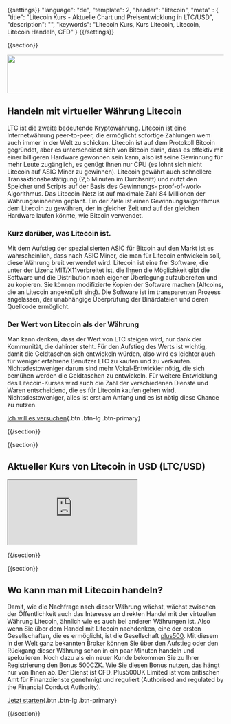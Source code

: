 {{settings}}
  "language": "de",
  "template": 2,
  "header": "litecoin",
  "meta" : {
    "title": "Litecoin Kurs - Aktuelle Chart und Preisentwicklung in LTC/USD",
    "description": "",
    "keywords": "Litecoin Kurs, Kurs Litecoin, Litecoin, Litecoin Handeln, CFD"
  }
{{/settings}}

{{section}}

<a href="http://serv.markets.com/promoRedirect?key=ej0xMzcwMTg5NSZsPTEzNzAxODYwJnA9MTAxNjA%3D"  target="_blank">
 <img src="http://serv.markets.com/promoLoadDisplay?key=ej0xMzcwMTg5NSZsPTEzNzAxODYwJnA9MTAxNjA%3D" width="728" height="90"/>
</a>

## Handeln mit virtueller Währung Litecoin

LTC ist die zweite bedeutende Kryptowährung. Litecoin ist eine Internetwährung peer-to-peer, die ermöglicht sofortige Zahlungen wem auch immer in der Welt zu schicken. Litecoin ist auf dem Protokoll Bitcoin gegründet, aber es unterscheidet sich von Bitcoin darin, dass es effektiv mit einer billigeren Hardware gewonnen sein kann, also ist seine Gewinnung für mehr Leute zugänglich, es genügt ihnen nur CPU (es lohnt sich nicht Litecoin auf ASIC Miner zu gewinnen). Litecoin gewährt auch  schnellere Transaktionsbestätigung (2,5 Minuten im Durchsnitt) und nutzt den Speicher und Scripts auf der Basis des Gewinnungs- proof-of-work-Algorithmus. Das Litecoin-Netz ist auf maximale Zahl 84 Millionen der Währungseinheiten geplant. Ein der Ziele ist einen Gewinnungsalgorithmus dem Litecoin zu gewähren, der in gleicher Zeit und auf der gleichen Hardware laufen könnte, wie Bitcoin verwendet.

### Kurz darüber, was Litecoin ist.

Mit dem Aufstieg der spezialisierten ASIC für Bitcoin auf den Markt ist es wahrscheinlich, dass nach ASIC Miner, die man für Litecoin entwickeln soll, diese Währung breit verwendet wird. Litecoin ist eine frei Software, die unter der Lizenz MIT/X11verbreitet ist, die Ihnen die Möglichkeit gibt die Software und die Distribution nach eigener Überlegung aufzubereiten und zu kopieren. Sie können modifizierte Kopien der Software machen (Altcoins, die an Litecoin angeknüpft sind). Die Software ist im transparenten Prozess angelassen, der unabhängige Überprüfung der Binärdateien und deren Quellcode ermöglicht.

### Der Wert von Litecoin als der Währung

Man kann denken, dass der Wert von LTC steigen wird, nur dank der Kommunität, die dahinter steht. Für den Aufstieg des Werts ist wichtig, damit die Geldtaschen sich entwickeln würden, also wird es leichter auch für weniger erfahrene Benutzer LTC zu kaufen und zu verkaufen. Nichtsdestoweniger darum sind mehr Vokal-Entwickler nötig, die sich bemühen werden die Geldtaschen zu entwickeln. Für weitere Entwicklung des Litecoin-Kurses wird auch die Zahl der verschiedenen Dienste und Waren entscheidend, die es für Litecoin kaufen gehen wird. Nichtsdestoweniger, alles ist erst am Anfang und es ist nötig diese Chance zu nutzen.

[Ich will es versuchen](http://www.plus500.com/en/StartTrading.aspx?id=66349&pl=2){.btn .btn-lg .btn-primary}

{{/section}}

{{section}}

## Aktueller Kurs von Litecoin in USD (LTC/USD)

<div class="container kurz">
<a href="http://www.plus500.com/de/StartTrading.aspx?id=66349&tags=Bitcoin&pl=2"></a>
<a href="http://www.plus500.com/de/StartTrading.aspx?id=66349&tags=Bitcoin&pl=2"></a>
<iframe src="http://marketools.plus500.com/Widgets/InstrumentChartContainer?hl=de&cty=DE&id=66349&tags=widg+chart+litecoin&pl=2&instSymb=LTCUSD"></iframe>
</div>

{{/section}}

{{section}}

## Wo kann man mit Litecoin handeln?

Damit, wie die Nachfrage nach dieser Währung wächst, wächst zwischen der Öffentlichkeit auch das Interesse an direkten Handel mit der virtuellen Währung Litecoin, ähnlich wie es auch bei anderen Währungen ist. Also wenn Sie über dem Handel mit Litecoin nachdenken, eine der ersten Gesellschaften, die es ermöglicht, ist die Gesellschaft [plus500](http://www.forexsrovnavac.cz/de/plus500). Mit diesem in der Welt ganz bekannten Broker können Sie über den Aufstieg oder den Rückgang dieser Währung schon in ein paar Minuten handeln und spekulieren. Noch dazu als ein neuer Kunde bekommen Sie zu Ihrer Registrierung den Bonus 500CZK. Wie Sie diesen Bonus nutzen, das hängt nur von Ihnen ab. Der Dienst ist CFD. Plus500UK Limited ist vom britischen Amt für Finanzdienste genehmigt und reguliert (Authorised and regulated by the Financial Conduct Authority).

[Jetzt starten](http://www.plus500.com/de/StartTrading.aspx?id=66349&pl=2){.btn .btn-lg .btn-primary}



{{/section}}